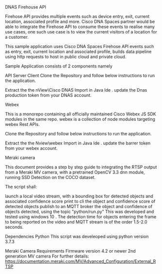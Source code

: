 DNAS Firehouse API 

Firehose API provides multiple events such as device entry, exit, current location, associated profile and more. Cisco DNA Spaces partner would be able to integrate the Firehose API to consume these events to realise many use cases, one such use case is to view the current visitors of a location for a customer.

This sample application uses Cisco DNA Spaces Firehose API events such as entry, exit, current location and associated profile, builds data pipeline using  http requests to host in public cloud and private cloud.

Sample Application consists of 2 components namely

API Server
Client
Clone the Repository and follow below instructions to run the application.

Extract the  the nView\Cisco DNAS
Import in Java Ide .
update the Dnas production token from your DNAS account.


Webex 

This is a monorepo containing all officially maintained Cisco Webex JS SDK modules in the same repo. webex is a collection of node modules targeting webex Rest APIs.


Clone the Repository and follow below instructions to run the application.

Extract the  the Nview\webex 
Import in Java Ide .
update the barrer token from your webex account.

Meraki camera

This document provides a step by step guide to integrating the RTSP output from a Meraki MV camera, with a pretrained OpenCV 3.3 dnn module, running SSD Detection on the COCO dataset.

The script shall:

launch a local video stream, with a bounding box for detected objects and associated confidence score
print to cli the object and confidence score of detected objects
publish to an MQTT broker the object and confidence of objects detected, using the topic "python/run.py"
This was developed and tested using windows 10 . The detection time for objects entering the frame to being reported on the video and MQTT stream is of the order 1.5-2.0 seconds.

Dependencies
Python
This script was develeoped using python version 3.7.3

Meraki Camera Requirements
Firmware version 4.2 or newer 2nd generation MV camera For further details: https://documentation.meraki.com/MV/Advanced_Configuration/External_RTSP
